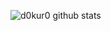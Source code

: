 ![d0kur0 github stats](https://github-readme-stats.vercel.app/api?username=d0kur0&show_icons=true&theme=radical&count_private=true)
